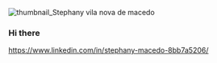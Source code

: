 
![thumbnail_Stephany vila nova de macedo](https://user-images.githubusercontent.com/79110293/115582367-43725c00-a29f-11eb-9a49-b37a27e93ae2.png)
### Hi there
https://www.linkedin.com/in/stephany-macedo-8bb7a5206/

<!--
**stephanymacedo/stephanymacedo** is a ✨ _special_ ✨ repository because its `README.md` (this file) appears on your GitHub profile.

Here are some ideas to get you started:

- 🔭 I’m currently working on ...
- 🌱 I’m currently learning ...
- 👯 I’m looking to collaborate on ...
- 🤔 I’m looking for help with ...
- 💬 Ask me about ...
- 📫 How to reach me: ...
- 😄 Pronouns: ...
- ⚡ Fun fact: ...
-->
